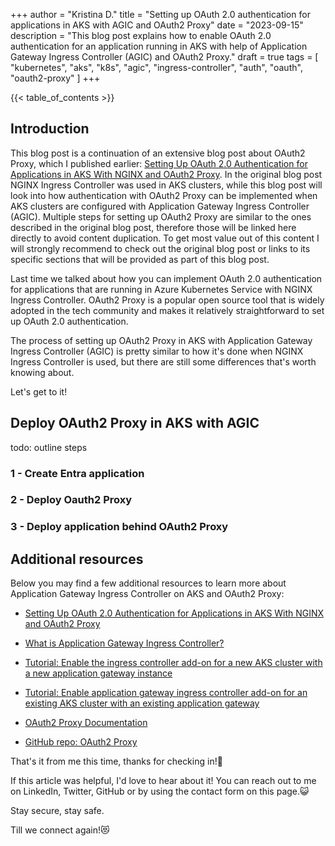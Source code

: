 +++
author = "Kristina D."
title = "Setting up OAuth 2.0 authentication for applications in AKS with AGIC and OAuth2 Proxy"
date = "2023-09-15"
description = "This blog post explains how to enable OAuth 2.0 authentication for an application running in AKS with help of Application Gateway Ingress Controller (AGIC) and OAuth2 Proxy."
draft = true
tags = [
    "kubernetes",
    "aks",
    "k8s",
    "agic",
    "ingress-controller",
    "auth",
    "oauth",
    "oauth2-proxy"
]
+++

{{< table_of_contents >}}

## Introduction

This blog post is a continuation of an extensive blog post about OAuth2 Proxy, which I published earlier: [Setting Up OAuth 2.0 Authentication for Applications in AKS With NGINX and OAuth2 Proxy](https://kristhecodingunicorn.com/post/k8s_nginx_oauth). In the original blog post NGINX Ingress Controller was used in AKS clusters, while this blog post will look into how authentication with OAuth2 Proxy can be implemented when AKS clusters are configured with Application Gateway Ingress Controller (AGIC). Multiple steps for setting up OAuth2 Proxy are similar to the ones described in the original blog post, therefore those will be linked here directly to avoid content duplication. To get most value out of this content I will strongly recommend to check out the original blog post or links to its specific sections that will be provided as part of this blog post.

Last time we talked about how you can implement OAuth 2.0 authentication for applications that are running in Azure Kubernetes Service with NGINX Ingress Controller. OAuth2 Proxy is a popular open source tool that is widely adopted in the tech community and makes it relatively straightforward to set up OAuth 2.0 authentication.

The process of setting up OAuth2 Proxy in AKS with Application Gateway Ingress Controller (AGIC) is pretty similar to how it's done when NGINX Ingress Controller is used, but there are still some differences that's worth knowing about.

Let's get to it!

## Deploy OAuth2 Proxy in AKS with AGIC

todo: outline steps

### 1 - Create Entra application

### 2 - Deploy Oauth2 Proxy

### 3 - Deploy application behind OAuth2 Proxy

## Additional resources

Below you may find a few additional resources to learn more about Application Gateway Ingress Controller on AKS and OAuth2 Proxy:

- [Setting Up OAuth 2.0 Authentication for Applications in AKS With NGINX and OAuth2 Proxy](https://kristhecodingunicorn.com/post/k8s_nginx_oauth)

- [What is Application Gateway Ingress Controller?](https://learn.microsoft.com/en-us/azure/application-gateway/ingress-controller-overview)

- [Tutorial: Enable the ingress controller add-on for a new AKS cluster with a new application gateway instance](https://learn.microsoft.com/en-us/azure/application-gateway/tutorial-ingress-controller-add-on-new)

- [Tutorial: Enable application gateway ingress controller add-on for an existing AKS cluster with an existing application gateway](https://learn.microsoft.com/en-us/azure/application-gateway/tutorial-ingress-controller-add-on-existing)

- [OAuth2 Proxy Documentation](https://oauth2-proxy.github.io/oauth2-proxy/docs)

- [GitHub repo: OAuth2 Proxy](https://github.com/oauth2-proxy/oauth2-proxy)

That's it from me this time, thanks for checking in!💖

If this article was helpful, I'd love to hear about it! You can reach out to me on LinkedIn, Twitter, GitHub or by using the contact form on this page.😺

Stay secure, stay safe.

Till we connect again!😻
